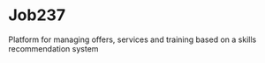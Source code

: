 # Job237
Platform for managing offers, services and training based on a skills recommendation system
